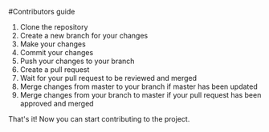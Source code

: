 #Contributors guide
1. Clone the repository
2. Create a new branch for your changes
3. Make your changes
4. Commit your changes
5. Push your changes to your branch
6. Create a pull request
7. Wait for your pull request to be reviewed and merged
8. Merge changes from master to your branch if master has been updated
9. Merge changes from your branch to master if your pull request has been approved and merged

That's it! Now you can start contributing to the project.